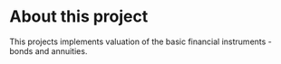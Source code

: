 # About this project

This projects implements valuation of the basic financial instruments - bonds and annuities.
